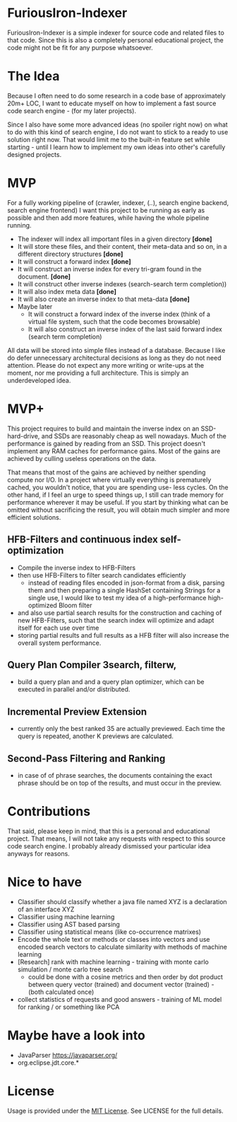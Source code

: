 # FuriousIron-Indexer

FuriousIron-Indexer is a simple indexer for source code and related files to that code. Since this is
also a completely personal educational project, the code might not be fit for any purpose whatsoever.

# The Idea

Because I often need to do some research in a code base of approximately 20m+ LOC, I want to educate
myself on how to implement a fast source code search engine - (for my later projects).

Since I also have some more advanced ideas (no spoiler right now) on what to do with this kind of search
engine, I do not want to stick to a ready to use solution right now. That would limit me to the built-in 
feature set while starting - until I learn how to implement my own ideas into other's carefully designed
projects.

# MVP

For a fully working pipeline of (crawler, indexer, (*..*), search engine backend, search engine frontend)
I want this project to be running as early as possible and then add more features, while having the whole
pipeline running.

* The indexer will index all important files in a given directory __[done]__
* It will store these files, and their content, their meta-data and so on, in a different directory structures __[done]__
* It will construct a forward index __[done]__
* It will construct an inverse index for every tri-gram found in the document. __[done]__
* It will construct other inverse indexes (search-search term completion))
* It will also index meta data __[done]__
* It will also create an inverse index to that meta-data __[done]__
* Maybe later
  * It will construct a forward index of the inverse index (think of a virtual file system, such that the code becomes browsable)
  * It will also construct an inverse index of the last said forward index (search term completion)

All data will be stored into simple files instead of a database. Because I like do defer unnecessary 
architectural decisions as long as they do not need attention. Please do not expect any more writing
or write-ups at the moment, nor me providing a full architecture. This is simply an underdeveloped 
idea. 

# MVP+

This project requires to build and maintain the inverse index on an SSD-hard-drive, and SSDs are 
reasonably cheap as well nowadays. Much of the performance is gained by reading from an SSD. This 
project doesn't implement any RAM caches for performance gains. Most of the gains are achieved by 
culling useless operations on the data. 

That means that most of the gains are achieved by neither spending compute nor I/O. In a project
where virtually everything is prematurely cached, you wouldn't notice, that you are spending use-
less cycles. On the other hand, if I feel an urge to speed things up, I still can trade memory 
for performance wherever it may be useful. If you start by thinking what can be omitted without
sacrificing the result, you will obtain much simpler and more efficient solutions. 

## HFB-Filters and continuous index self-optimization

* Compile the inverse index to HFB-Filters
* then use HFB-Filters to filter search candidates efficiently
  * instead of reading files encoded in json-format from a disk, parsing them and then preparing 
    a single HashSet containing Strings for a single use, I would like to test my idea of a 
    high-performance high-optimized Bloom filter
* and also use partial search results for the construction and caching of new HFB-Filters, such that the search index will optimize and adapt itself for each use over time
* storing partial results and full results as a HFB filter will also increase the overall system
  performance.

## Query Plan Compiler 3search, filterw,

* build a query plan and and a query plan optimizer, which can be executed in parallel and/or distributed.

## Incremental Preview Extension

* currently only the best ranked 35 are actually previewed. Each time the query is repeated, another
  K previews are calculated.
  
## Second-Pass Filtering and Ranking

* in case of of phrase searches, the documents containing the exact phrase should be on top of the results, 
  and must occur in the preview.

# Contributions

That said, please keep in mind, that this is a personal and educational project. That means, I will
not take any requests with respect to this source code search engine. I probably already dismissed 
your particular idea anyways for reasons.

# Nice to have

* Classifier should classify whether a java file named XYZ is a declaration of an interface XYZ
* Classifier using machine learning
* Classifier using AST based parsing
* Classifier using statistical means (like co-occurrence matrixes)
* Encode the whole text or methods or classes into vectors and use encoded search vectors to calculate similarity with methods of machine learning
* [Research] rank with machine learning - training with monte carlo simulation / monte carlo tree search
  * could be done with a cosine metrics and then order by dot product between query vector (trained) and document vector (trained) - (both calculated once) 
* collect statistics of requests and good answers -  training of ML model for ranking / or something like PCA

# Maybe have a look into

* JavaParser  https://javaparser.org/
* org.eclipse.jdt.core.*

# License

Usage is provided under the [MIT License](http://opensource.org/licenses/mit-license.php). See LICENSE for the full details.
